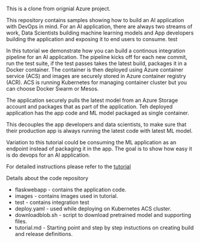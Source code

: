 This is a clone from orignial Azure project.

This repository contains samples showing how to build an AI application with DevOps in mind. For an AI application, there are always two streams of work, Data Scientists building machine learning models and App developers building the application and exposing it to end users to consume. test

In this tutorial we demonstrate how you can build a continous integration pipeline for an AI application. The pipeline kicks off for each new commit, run the test suite, if the test passes takes the latest build, packages it in a Docker container. The container is then deployed using Azure container service (ACS) and images are securely stored in Azure container registry (ACR). ACS is running Kubernetes for managing container cluster but you can choose Docker Swarm or Mesos.

The application securely pulls the latest model from an Azure Storage account and packages that as part of the application. Teh deployed application has the app code and ML model packaged as single container.

This decouples the app developers and data scientists, to make sure that their production app is always running the latest code with latest ML model.

Variation to this tutorial could be consuming the ML application as an endpoint instead of packaging it in the app. The goal is to show how easy it is do devops for an AI application.

For detailed instructions please refer to the [tutorial](https://github.com/Azure/DevOps-For-AI-Apps/blob/jainr-refactor/Tutorial.md)

Details about the code repository
* flaskwebapp - contains the application code.
* images - contains images used in tutorial.
* test - contains integration test
* deploy.yaml - used while deploying on Kubernetes ACS cluster.
* downloadblob.sh - script to download pretrained model and supporting files.
* tutorial.md - Starting point and step by step instuctions on creating build and release definitions.
